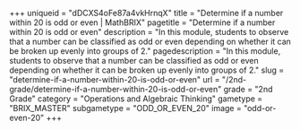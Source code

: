 +++
uniqueid = "dDCXS4oFe87a4vkHrnqX"
title = "Determine if a number within 20 is odd or even | MathBRIX"
pagetitle = "Determine if a number within 20 is odd or even"
description = "In this module, students to observe that a number can be classified as odd or even depending on whether it can be broken up evenly into groups of 2."
pagedescription = "In this module, students to observe that a number can be classified as odd or even depending on whether it can be broken up evenly into groups of 2."
slug = "determine-if-a-number-within-20-is-odd-or-even"
url = "/2nd-grade/determine-if-a-number-within-20-is-odd-or-even"
grade = "2nd Grade"
category = "Operations and Algebraic Thinking"
gametype = "BRIX_MASTER"
subgametype = "ODD_OR_EVEN_20"
image = "odd-or-even-20"
+++